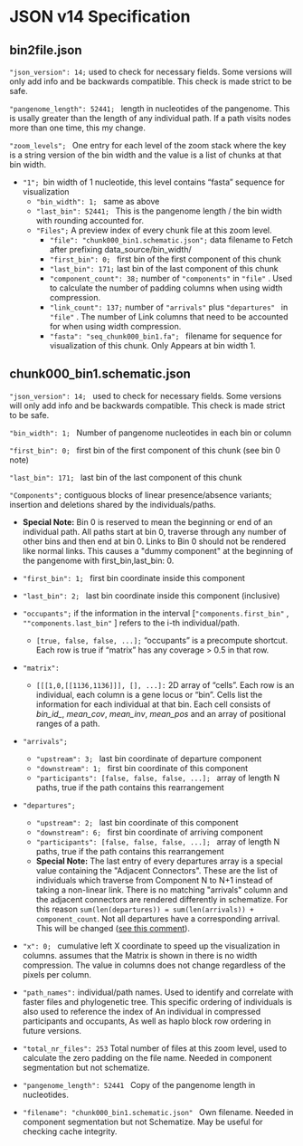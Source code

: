 # **JSON v14 Specification**

## **bin2file.json**

`"json_version": 14;` used to check for necessary fields. Some versions will only add info and be backwards compatible. This check is made strict to be safe.

`"pangenome_length": 52441; ` length in nucleotides of the pangenome. This is usally greater than the length of any individual path. If a path visits nodes more than one time, this my change.

`"zoom_levels"; ` One entry for each level of the zoom stack where the key is a string version of the bin width and the value is a list of chunks at that bin width.



*   `"1"; `bin width of 1 nucleotide, this level contains “fasta” sequence for visualization
    *   `"bin_width": 1; ` same as above` `
    *   `"last_bin": 52441; ` This is the pangenome length / the bin width with rounding accounted for.
    *   `"Files";`  A preview index of every chunk file at this zoom level.
        *   `"file": "chunk000_bin1.schematic.json";`  data filename to Fetch after prefixing data_source/bin_width/
        *   `"first_bin": 0; ` first bin of the first component of this chunk
        *   `"last_bin": 171;` last bin of the last component of this chunk
        *   `"component_count": 38;`  number of `"components"`  in `"file"` . Used to calculate the number of padding columns when using width compression.
        *   `"link_count": 137;`  number of `"arrivals"`  plus `"departures" ` in `"file"` . The number of Link columns that need to be accounted for when using width compression.
        *   `"fasta": "seq_chunk000_bin1.fa"; ` filename for sequence for visualization of this chunk. Only Appears at bin width 1.

## chunk000_bin1.schematic.json 


`"json_version": 14; ` used to check for necessary fields. Some versions will only add info and be backwards compatible. This check is made strict to be safe.

`"bin_width": 1; ` Number of pangenome nucleotides in each bin or column

`"first_bin": 0; ` first bin of the first component of this chunk (see bin 0 note)

`"last_bin": 171; ` last bin of the last component of this chunk

`"Components";`  contiguous blocks of linear presence/absence variants; insertion and deletions shared by the individuals/paths.
* **Special Note:** Bin 0 is reserved to mean the beginning or end of an individual path.  All paths start at bin 0, traverse through any number of other bins and then end at bin 0.  Links to Bin 0 should not be rendered like normal links. This causes a "dummy component" at the beginning of the pangenome with first_bin,last_bin: 0.

*   `"first_bin": 1; ` first bin coordinate inside this component
*   `"last_bin": 2; ` last bin coordinate inside this component (inclusive)
*   `"occupants";`  if the information in the interval [`"components.first_bin"` , `""components.last_bin"` ] refers to the i-th individual/path.
    *   `[true, false, false, ...];` “occupants” is a precompute shortcut. Each row is true if “matrix” has any coverage > 0.5 in that row. 
*   `"matrix":` 
    *   `[[[1,0,[[1136,1136]]], [], ...]:` 2D array of “cells”. Each row is an individual, each column is a gene locus or “bin”. Cells list the information for each individual at that bin. Each cell consists of *bin_id_*, *mean_cov*, *mean_inv*, *mean_pos* and an array of positional ranges of a path.
*   `"arrivals";` 
    *   `"upstream": 3; ` last bin coordinate of departure component
    *   `"downstream": 1; ` first bin coordinate of this component
    *   `"participants": [false, false, false, ...]; ` array of length N paths, true if the path contains this rearrangement
*   `"departures";` 
    *   `"upstream": 2; ` last bin coordinate of this component
    *   `"downstream": 6; ` first bin coordinate of arriving component
    *   `"participants": [false, false, false, ...]; ` array of length N paths, true if the path contains this rearrangement
    * **Special Note:** The last entry of every departures array is a special value containing the "Adjacent Connectors". These are the list of individuals which traverse from Component N to N+1 instead of taking a non-linear link.  There is no matching "arrivals" column and the adjacent connectors are rendered differently in schematize. For this reason `sum(len(departures)) = sum(len(arrivals)) + component_count`. Not all departures have a corresponding arrival. This will be changed ([see this comment](https://github.com/graph-genome/Schematize/issues/80#issuecomment-628136157)).

* `"x": 0; ` cumulative left X coordinate to speed up the visualization in columns. assumes that the Matrix is shown in there is no width compression. The value in columns does not change regardless of the pixels per column.

* `"path_names":`  individual/path names. Used to identify and correlate with faster files and phylogenetic tree.  This specific ordering of individuals is also used to reference the index of An individual in compressed participants and occupants, As well as haplo block row ordering in future versions.

* `"total_nr_files": 253`  Total number of files at this zoom level, used to calculate the zero padding on the file name. Needed in component segmentation but not schematize.

* `"pangenome_length": 52441 ` Copy of the pangenome length in nucleotides.

* `"filename": "chunk000_bin1.schematic.json" ` Own filename. Needed in component segmentation but not Schematize. May be useful for checking cache integrity.  
